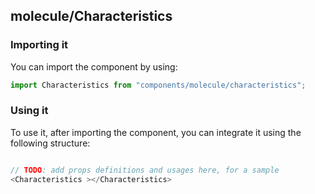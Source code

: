 ## molecule/Characteristics

<!-- TODO: add a description here! -->

### Importing it

You can import the component by using:

```js
import Characteristics from "components/molecule/characteristics";
```

### Using it

To use it, after importing the component, you can integrate it using the following structure:

```js

// TODO: add props definitions and usages here, for a sample
<Characteristics ></Characteristics>

```